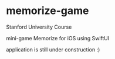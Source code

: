 # memorize-game

Stanford University Course

mini-game Memorize for iOS using SwiftUI

application is still under construction :)
